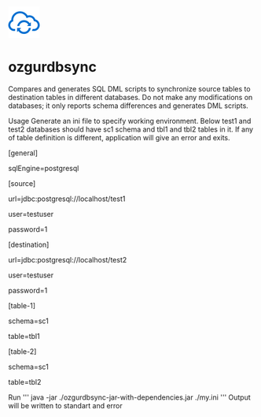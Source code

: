 
![Logo](https://github.com/yusufbulentavci/ozgurdbsync/blob/main/src/test/resources/syncicon.png)


# ozgurdbsync
Compares and generates SQL DML scripts to synchronize source tables to destination tables in different databases.
Do not make any modifications on databases; it only reports schema differences and generates DML scripts. 


Usage
Generate an ini file to specify working environment.
Below test1 and test2 databases should have sc1 schema and tbl1 and tbl2 tables in it. If any of table definition is different, application will give an error and exits.

[general]

sqlEngine=postgresql

[source]

url=jdbc:postgresql://localhost/test1

user=testuser

password=1

[destination]

url=jdbc:postgresql://localhost/test2

user=testuser

password=1

[table-1]

schema=sc1

table=tbl1

[table-2]

schema=sc1

table=tbl2





Run
'''
java -jar ./ozgurdbsync-jar-with-dependencies.jar
 ./my.ini
'''
Output will be written to standart and error 

